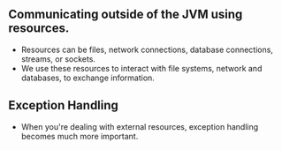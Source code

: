 ## Communicating outside of the JVM using resources.
- Resources can be files, network connections, database connections, streams, or sockets.
- We use these resources to interact with file systems, network and databases, to exchange information.

## Exception Handling
- When you're dealing with external resources, exception handling becomes much more important.
